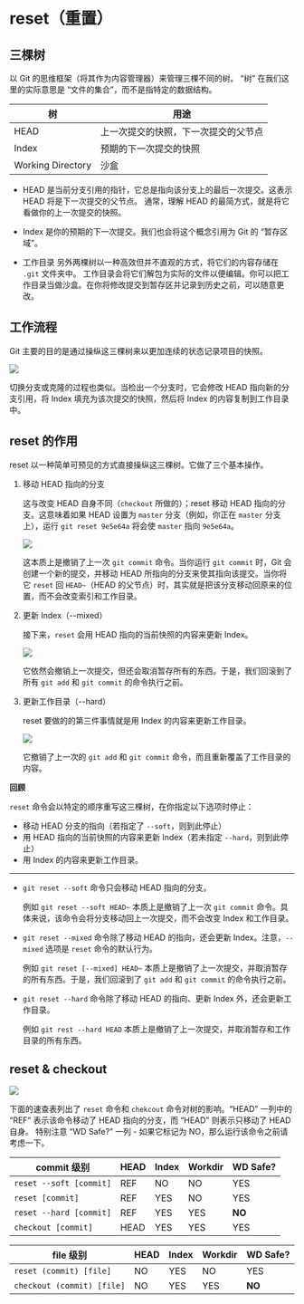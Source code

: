 # reset（重置）

## 三棵树

以 Git 的思维框架（将其作为内容管理器）来管理三棵不同的树。 “树” 在我们这里的实际意思是 “文件的集合”，而不是指特定的数据结构。

树 | 用途
-- | ----
HEAD | 上一次提交的快照，下一次提交的父节点
Index | 预期的下一次提交的快照
Working Directory | 沙盒


* HEAD 是当前分支引用的指针，它总是指向该分支上的最后一次提交。这表示 HEAD 将是下一次提交的父节点。 通常，理解 HEAD 的最简方式，就是将它看做你的上一次提交的快照。

* Index 是你的预期的下一次提交。我们也会将这个概念引用为 Git 的 “暂存区域”。

* 工作目录 另外两棵树以一种高效但并不直观的方式，将它们的内容存储在 `.git` 文件夹中。 工作目录会将它们解包为实际的文件以便编辑。你可以把工作目录当做沙盒。在你将修改提交到暂存区并记录到历史之前，可以随意更改。

## 工作流程

Git 主要的目的是通过操纵这三棵树来以更加连续的状态记录项目的快照。

![](images/reset-workflow.png)

切换分支或克隆的过程也类似。当检出一个分支时，它会修改 HEAD 指向新的分支引用，将 Index 填充为该次提交的快照，然后将 Index 的内容复制到工作目录中。

## reset 的作用

reset 以一种简单可预见的方式直接操纵这三棵树。它做了三个基本操作。

1.  移动 HEAD 指向的分支

	这与改变 HEAD 自身不同（`checkout` 所做的）；reset 移动 HEAD 指向的分支。这意味着如果 HEAD 设置为 `master` 分支（例如，你正在 `master` 分支上），运行 `git reset 9e5e64a` 将会使 `master` 指向 `9e5e64a`。
	
	![](images/reset-soft.png)
	
	这本质上是撤销了上一次 `git commit` 命令。当你运行 `git commit` 时，Git 会创建一个新的提交，并移动 HEAD 所指向的分支来使其指向该提交。当你将它 `reset` 回 `HEAD~`（HEAD 的父节点）时，其实就是把该分支移动回原来的位置，而不会改变索引和工作目录。
	
2.  更新 Index（--mixed）

	接下来，`reset` 会用 HEAD 指向的当前快照的内容来更新 Index。
	
	![](images/reset-mixed.png)
	
	它依然会撤销上一次提交，但还会取消暂存所有的东西。于是，我们回滚到了所有 `git add` 和 `git commit`
	的命令执行之前。
	
3.  更新工作目录（--hard）

	reset 要做的的第三件事情就是用 Index 的内容来更新工作目录。
	
	![](images/reset-hard.png)
	
	它撤销了上一次的 `git add` 和 `git commit` 命令，而且重新覆盖了工作目录的内容。
	
**回顾**

`reset` 命令会以特定的顺序重写这三棵树，在你指定以下选项时停止：

* 移动 HEAD 分支的指向（若指定了 `--soft`，则到此停止）
* 用 HEAD 指向的当前快照的内容来更新 Index（若未指定 `--hard`，则到此停止）
* 用 Index 的内容来更新工作目录。

----

*   `git reset --soft` 命令只会移动 HEAD 指向的分支。

	例如 `git reset --soft HEAD~` 本质上是撤销了上一次 `git commit` 命令。具体来说，该命令会将分支移动回上一次提交，而不会改变 Index 和工作目录。

*   `git reset --mixed` 命令除了移动 HEAD 的指向，还会更新 Index。注意，`--mixed` 选项是 `reset` 命令的默认行为。

	例如 `git reset [--mixed] HEAD~` 本质上是撤销了上一次提交，并取消暂存的所有东西。于是，我们回滚到了 `git add` 和 `git commit` 的命令执行之前。
	
*   `git reset --hard` 命令除了移动 HEAD 的指向、更新 Index 外，还会更新工作目录。

	例如 `git rest --hard HEAD` 本质上是撤销了上一次提交，并取消暂存和工作目录的所有东西。
	
## reset & checkout

![](images/git-reset.jpg)

下面的速查表列出了 `reset` 命令和 `chekcout` 命令对树的影响。“HEAD” 一列中的 “REF” 表示该命令移动了 HEAD 指向的分支，而 “HEAD” 则表示只移动了 HEAD 自身。 特别注意 “WD Safe?” 一列 - 如果它标记为 NO，那么运行该命令之前请考虑一下。

commit 级别 | HEAD | Index | Workdir | WD Safe?
----------- | ---- | ----- | ------- | --------
`reset --soft [commit]` | REF | NO | NO | YES
`reset [commit]` | REF | YES | NO | YES
`reset --hard [commit]` | REF | YES | YES | **NO**
`checkout [commit]` | HEAD | YES | YES | YES

file 级别 | HEAD | Index | Workdir | WD Safe?
----------- | ---- | ----- | ------- | --------
`reset (commit) [file]` | NO | YES | NO | YES
`checkout (commit) [file]` | NO | YES | YES | **NO**

